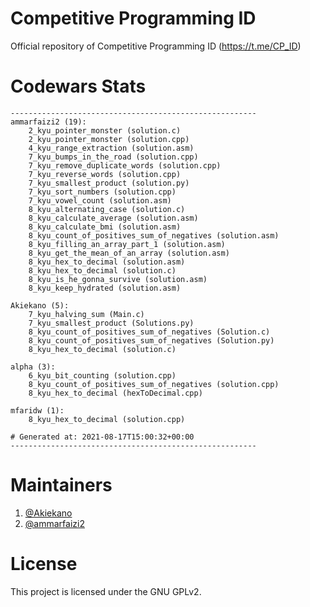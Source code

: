 # Competitive Programming ID
Official repository of Competitive Programming ID (https://t.me/CP_ID)

# Codewars Stats
```
-------------------------------------------------------
ammarfaizi2 (19):
	2_kyu_pointer_monster (solution.c)
	2_kyu_pointer_monster (solution.cpp)
	4_kyu_range_extraction (solution.asm)
	7_kyu_bumps_in_the_road (solution.cpp)
	7_kyu_remove_duplicate_words (solution.cpp)
	7_kyu_reverse_words (solution.cpp)
	7_kyu_smallest_product (solution.py)
	7_kyu_sort_numbers (solution.cpp)
	7_kyu_vowel_count (solution.asm)
	8_kyu_alternating_case (solution.c)
	8_kyu_calculate_average (solution.asm)
	8_kyu_calculate_bmi (solution.asm)
	8_kyu_count_of_positives_sum_of_negatives (solution.asm)
	8_kyu_filling_an_array_part_1 (solution.asm)
	8_kyu_get_the_mean_of_an_array (solution.asm)
	8_kyu_hex_to_decimal (solution.asm)
	8_kyu_hex_to_decimal (solution.c)
	8_kyu_is_he_gonna_survive (solution.asm)
	8_kyu_keep_hydrated (solution.asm)

Akiekano (5):
	7_kyu_halving_sum (Main.c)
	7_kyu_smallest_product (Solutions.py)
	8_kyu_count_of_positives_sum_of_negatives (Solution.c)
	8_kyu_count_of_positives_sum_of_negatives (Solution.py)
	8_kyu_hex_to_decimal (solution.c)

alpha (3):
	6_kyu_bit_counting (solution.cpp)
	8_kyu_count_of_positives_sum_of_negatives (solution.cpp)
	8_kyu_hex_to_decimal (hexToDecimal.cpp)

mfaridw (1):
	8_kyu_hex_to_decimal (solution.cpp)

# Generated at: 2021-08-17T15:00:32+00:00
-------------------------------------------------------
```

# Maintainers
1. <a href="https://github.com/akiekano">@Akiekano</a>
2. <a href="https://github.com/ammarfaizi2">@ammarfaizi2</a>

# License
This project is licensed under the GNU GPLv2.
